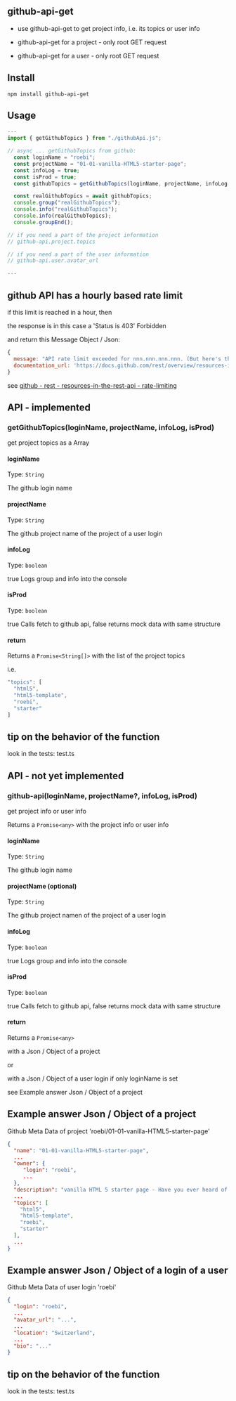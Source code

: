 ## github-api-get

- use github-api-get to get project info, i.e. its topics or user info

- github-api-get for a project - only root GET request

- github-api-get for a user - only root GET request

## Install

```git bash
npm install github-api-get
```

## Usage

```javascript
---
import { getGithubTopics } from "./githubApi.js";

// async ... getGithubTopics from github:
  const loginName = "roebi";
  const projectName = "01-01-vanilla-HTML5-starter-page";
  const infoLog = true;
  const isProd = true;
  const githubTopics = getGithubTopics(loginName, projectName, infoLog, isProd) as Promise<String[]>;

  const realGithubTopics = await githubTopics;
  console.group("realGithubTopics");
  console.info("realGithubTopics");
  console.info(realGithubTopics);
  console.groupEnd();

// if you need a part of the project information
// github-api.project.topics

// if you need a part of the user information
// github-api.user.avatar_url

---
```

## github API has a hourly based rate limit

if this limit is reached in a hour, then

the response is in this case a 'Status is 403' Forbidden

and return this Message Object / Json:

```javascript
{
  message: "API rate limit exceeded for nnn.nnn.nnn.nnn. (But here's the good news: Authenticated requests get a higher rate limit. Check out the documentation for more details.)",
  documentation_url: 'https://docs.github.com/rest/overview/resources-in-the-rest-api#rate-limiting'
}
```

see [github - rest - resources-in-the-rest-api - rate-limiting](https://docs.github.com/rest/overview/resources-in-the-rest-api#rate-limiting)

## API - implemented

### getGithubTopics(loginName, projectName, infoLog, isProd)

get project topics as a Array

#### loginName

Type: `String`

The github login name

#### projectName

Type: `String`

The github project name of the project of a user login

#### infoLog

Type: `boolean`

true Logs group and info into the console

#### isProd

Type: `boolean`

true Calls fetch to github api, false returns mock data with same structure

#### return

Returns a `Promise<String[]>` with the list of the project topics

i.e.

```javascript
"topics": [
  "html5",
  "html5-template",
  "roebi",
  "starter"
]
```

## tip on the behavior of the function

look in the tests: test.ts

## API - not yet implemented

### github-api(loginName, projectName?, infoLog, isProd)

get project info or user info

Returns a `Promise<any>` with the project info or user info

#### loginName

Type: `String`

The github login name

#### projectName (optional)

Type: `String`

The github project namen of the project of a user login

#### infoLog

Type: `boolean`

true Logs group and info into the console

#### isProd

Type: `boolean`

true Calls fetch to github api, false returns mock data with same structure

#### return

Returns a `Promise<any>`

with a Json / Object of a project

or

with a Json / Object of a user login if only loginName is set

see Example answer Json / Object of a project

## Example answer Json / Object of a project

Github Meta Data of project 'roebi/01-01-vanilla-HTML5-starter-page'

```json
{
  "name": "01-01-vanilla-HTML5-starter-page",
  ...
  "owner": {
     "login": "roebi",
     ...
  },
  "description": "vanilla HTML 5 starter page - Have you ever heard of this HTML 5 tags ?",
  ...
  "topics": [
    "html5",
    "html5-template",
    "roebi",
    "starter"
  ],
  ...
}
```

## Example answer Json / Object of a login of a user

Github Meta Data of user login 'roebi'

```json
{
  "login": "roebi",
  ...
  "avatar_url": "...",
  ...
  "location": "Switzerland",
  ...
  "bio": "..."
}
```

## tip on the behavior of the function

look in the tests: test.ts
